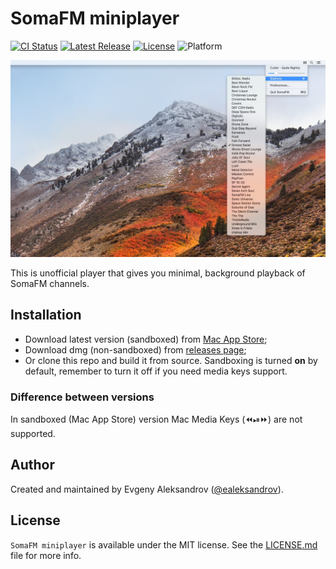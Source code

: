 # SomaFM miniplayer

[![CI Status](http://img.shields.io/travis/ealeksandrov/SomaFM-miniplayer.svg)](https://travis-ci.org/ealeksandrov/SomaFM-miniplayer)
[![Latest Release](https://img.shields.io/github/release/ealeksandrov/SomaFM-miniplayer.svg)](https://github.com/ealeksandrov/SomaFM-miniplayer/releases/latest)
[![License](https://img.shields.io/github/license/ealeksandrov/SomaFM-miniplayer.svg)](LICENSE.md)
![Platform](https://img.shields.io/badge/platform-macos-lightgrey.svg)

![Screenshot](01.jpg)

This is unofficial player that gives you minimal, background playback of SomaFM channels.

## Installation

* Download latest version (sandboxed) from [Mac App Store](https://itunes.apple.com/us/app/somafm-miniplayer/id1303140142?mt=12&at=1000lHGx);
* Download dmg (non-sandboxed) from [releases page](https://github.com/ealeksandrov/SomaFM-miniplayer/releases/latest);
* Or clone this repo and build it from source. Sandboxing is turned **on** by default, remember to turn it off if you need media keys support.

### Difference between versions

In sandboxed (Mac App Store) version Mac Media Keys (⏪⏯⏩) are not supported.

## Author

Created and maintained by Evgeny Aleksandrov ([@ealeksandrov](https://twitter.com/ealeksandrov)).

## License

`SomaFM miniplayer` is available under the MIT license. See the [LICENSE.md](LICENSE.md) file for more info.
